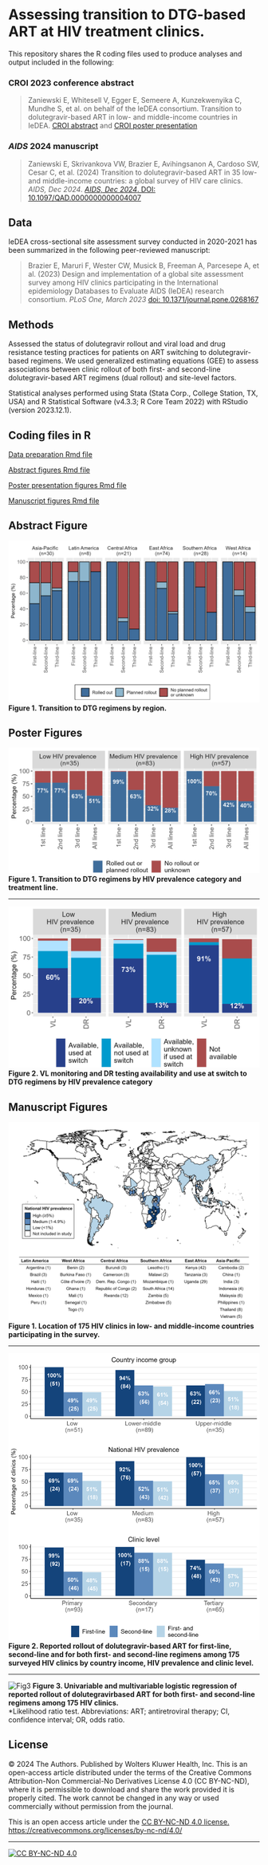 # Assessing transition to DTG-based ART at HIV treatment clinics.

This repository shares the R coding files used to produce analyses and output included in the following:

### CROI 2023 conference abstract

> Zaniewski E, Whitesell V, Egger E, Semeere A, Kunzekwenyika C, Mundhe S, et al. on behalf of the IeDEA consortium. Transition to dolutegravir-based ART in low- and middle-income countries in IeDEA. [CROI abstract](https://www.croiconference.org/abstract/transition-to-dolutegravir-based-art-in-low-and-middle-income-countries-in-iedea/)  and [CROI poster presentation](https://www.croiconference.org/wp-content/uploads/sites/2/posters/2023/MR190_CROI2023_poster_14Feb2023-133208724161778484.pdf)


### *AIDS* 2024 manuscript

> Zaniewski E, Skrivankova VW, Brazier E, Avihingsanon A, Cardoso SW, Cesar C, et al. (2024) Transition to dolutegravir-based ART in 35 low- and middle-income countries: a global survey of HIV care clinics. *AIDS, Dec 2024*. [*AIDS, Dec 2024*. DOI: 10.1097/QAD.0000000000004007](https://journals.lww.com/aidsonline/abstract/9900/transition_to_dolutegravir_based_art_in_35_low_.550.aspx)  


## Data
IeDEA cross-sectional site assessment survey conducted in 2020-2021 has been summarized in the following peer-reviewed manuscript: 

> Brazier E, Maruri F, Wester CW, Musick B, Freeman A, Parcesepe A, et al. (2023) Design and implementation of a global site assessment survey among HIV clinics participating in the International epidemiology Databases to Evaluate AIDS (IeDEA) research consortium. *PLoS One, March 2023* [doi: 10.1371/journal.pone.0268167](https://journals.plos.org/plosone/article?id=10.1371/journal.pone.0268167)

## Methods
Assessed the status of dolutegravir rollout and viral load and drug resistance testing practices for patients on ART switching to dolutegravir-based regimens. We used generalized estimating equations (GEE) to assess associations between clinic rollout of both first- and second-line dolutegravir-based ART regimens (dual rollout) and site-level factors.

Statistical analyses performed using Stata (Stata Corp., College Station, TX, USA) and R Statistical Software (v4.3.3; R Core Team 2022) with RStudio (version 2023.12.1).

## Coding files in R

 [Data preparation Rmd file](MR190_R/04_Rmd/01_Data_wrangling.Rmd)   

 [Abstract figures Rmd file](MR190_R/04_Rmd/02_CROI2023_Abstract.Rmd)  

 [Poster presentation figures Rmd file](MR190_R/04_Rmd/03_CROI2023_Poster_Table1_Fig1-3.Rmd)  

 [Manuscript figures Rmd file](MR190_R/04_Rmd/06_Manuscript_Tables_Figures_v3.Rmd)  

## Abstract Figure
 
![Fig1](MR190_R/03_Output/CROI_abstract/Figure1_DTG_rollout_by_region.png) 
**Figure 1. Transition to DTG regimens by region.**  

## Poster Figures

![Fig1](MR190_R/03_Output/CROI_poster/Figure1_DTG_rollout_by_HIVprev.png) 
**Figure 1. Transition to DTG regimens by HIV prevalence category and treatment line.**   
___
![Fig2](MR190_R/03_Output/CROI_poster/Figure2_VL_DR_availability.png) 
**Figure 2. VL monitoring and DR testing availability and use at switch to DTG regimens by HIV prevalence category**   

## Manuscript Figures

![Fig1](MR190_R/03_Output/Manuscript/Figure_1_map_Sites_Prevcat_ctry_v6.png) 
**Figure 1. Location of 175 HIV clinics in low- and middle-income countries participating in the survey.**   
___
![Fig2](MR190_R/03_Output/Manuscript/Figure_2_newdtg_12_stack_blues_v9c.png) 
**Figure 2. Reported rollout of dolutegravir-based ART for first-line, second-line and for both first- and second-line regimens among 175 surveyed HIV clinics by country income, HIV prevalence and clinic level.**   
___
![Fig3](MR190_R/03_Output/Manuscript/Figure_3_log_regression_Forestplot_gee.png)
**Figure 3. Univariable and multivariable logistic regression of reported rollout of dolutegravirbased ART for both first- and second-line regimens among 175 HIV clinics.**   
*Likelihood ratio test.
Abbreviations: ART; antiretroviral therapy; CI, confidence interval; OR, odds ratio.


## License 

© 2024 The Authors. Published by Wolters Kluwer Health, Inc. This is an open-access article distributed under the terms of the Creative Commons Attribution-Non Commercial-No Derivatives License 4.0 (CC BY-NC-ND), where it is permissible to download and share the work provided it is properly cited. The work cannot be changed in any way or used commercially without permission from the journal.

This is an open access article under the [CC BY-NC-ND 4.0 license.](LICENSE-CC-BY-NC-ND) https://creativecommons.org/licenses/by-nc-nd/4.0/  

___

[![CC BY-NC-ND 4.0][cc-by-nc-nd-image]][cc-by-nc-nd]

[cc-by-nc-nd]: http://creativecommons.org/licenses/by-nc-nd/4.0/
[cc-by-nc-nd-image]: https://licensebuttons.net/l/by-nc-nd/4.0/88x31.png
